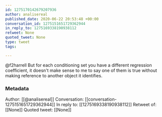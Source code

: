 ```yaml
---
id: 1275170142679207936
author: analisereal
published_date: 2020-06-22 20:53:48 +00:00
conversation_id: 1275151651729362944
in_reply_to: 1275169338190938112
retweet: None
quoted_tweet: None
type: tweet
tags:

---
```


@f2harrell But for each conditioning set you have a different regression coefficient, it doesn't make sense to me to say one of them is true without making reference to another object it identifies.

### Metadata

Author: [[@analisereal]]
Conversation: [[conversation-1275151651729362944]]
In reply to: [[1275169338190938112]]
Retweet of: [[None]]
Quoted tweet: [[None]]
